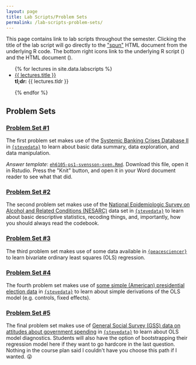 ```yaml
---
layout: page
title: Lab Scripts/Problem Sets
permalink: /lab-scripts-problem-sets/
---
```


This page contains link to lab scripts throughout the semester. Clicking the title of the lab script will go directly to the ["spun"](https://deanattali.com/2015/03/24/knitrs-best-hidden-gem-spin/) HTML document from the underlying R code. The bottom right icons link to the underlying R script (<i class="fab fa-r-project"></i>) and the HTML document (<i class="fas fa-file-code"></i>).


<ul id="archive">
{% for lectures in site.data.labscripts %}
      <li class="archiveposturl">
        <span><a href="{{ site.url }}/lab-scripts/{{ lectures.filename }}.html">{{ lectures.title }}</a></span><br>
<span class = "postlower">
<strong>tl;dr:</strong> {{ lectures.tldr }}</span>
<strong style="font-size:100%; font-family: 'Titillium Web', sans-serif; float:right; padding-right: .5em">

<a href="https://github.com/{{ site.githubdir}}/tree/master/lab-scripts/{{ lectures.filename}}.R"><i class="fab fa-r-project"></i></a>&nbsp;&nbsp;
<a href="{{ site.url }}/lab-scripts/{{ lectures.filename }}.html"><i class="fas fa-file-code"></i></a>
</strong> 
      </li>
{% endfor %}
</ul>

## Problem Sets

### [Problem Set #1](http://eh6105.svmiller.com/problem-sets/1/eh6105-ps1.pdf)

The first problem set makes use of the [Systemic Banking Crises Database II](http://svmiller.com/stevedata/reference/SBCD.html) in [`{stevedata}`](http://svmiller.com/stevedata) to learn about basic data summary, data exploration, and data manipulation.

*Answer template*: [`eh6105-ps1-svensson-sven.Rmd`](http://eh6105.svmiller.com/problem-sets/1/eh6105-ps1-svensson-sven.Rmd). Download this file, open it in Rstudio. Press the "Knit" button, and open it in your Word document reader to see what that did.

### [Problem Set #2](http://eh6105.svmiller.com/problem-sets/2/eh6105-ps2.pdf)

The second problem set makes use of the [National Epidemiologic Survey on Alcohol and Related Conditions (NESARC)](http://svmiller.com/stevedata/reference/nesarc_drinkspd.html) data set in [`{stevedata}`](http://svmiller.com/stevedata) to learn about basic descriptive statistics, recoding things, and, importantly, how you should always read the codebook.


### [Problem Set #3](http://eh6105.svmiller.com/problem-sets/3/eh6105-ps3.pdf)

The third problem set makes use of some data available in [`{peacesciencer}`](http://svmiller.com/peacesciencer) to learn bivariate ordinary least squares (OLS) regression.


### [Problem Set #4](http://eh6105.svmiller.com/problem-sets/4/eh6105-ps4.pdf)

The fourth problem set makes use of [some simple (American) presidential election data](http://svmiller.com/stevedata/reference/election_turnout.html) in [`{stevedata}`](http://svmiller.com/stevedata) to learn about simple derivations of the OLS model (e.g. controls, fixed effects).

### [Problem Set #5](http://eh6105.svmiller.com/problem-sets/5/eh6105-ps5.pdf)

The final problem set makes use of [General Social Survey (GSS) data on attitudes about government spending](http://svmiller.com/stevedata/reference/gss_spending.html) in [`{stevedata}`](http://svmiller.com/stevedata) to learn about OLS model diagnostics. Students will also have the option of bootstrapping their regression model here if they want to go hardcore in the last question. Nothing in the course plan said I couldn't have you choose this path if I wanted.  😜